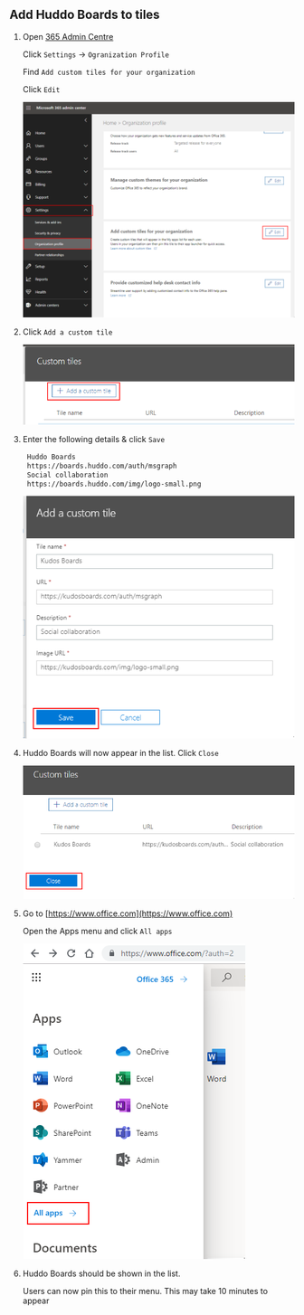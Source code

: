 ## Add Huddo Boards to tiles

1. Open [365 Admin Centre](https://admin.microsoft.com/AdminPortal/Home#/companyprofile)

      Click `Settings` -> `Ogranization Profile`

      Find `Add custom tiles for your organization`

      Click `Edit`

      ![example](/assets/msgraph/custom-tiles1.png)


1. Click `Add a custom tile`

      ![example](/assets/msgraph/custom-tiles2.png)


1. Enter the following details & click `Save`

        Huddo Boards
        https://boards.huddo.com/auth/msgraph
        Social collaboration
        https://boards.huddo.com/img/logo-small.png

      ![example](/assets/msgraph/custom-tiles3.png)


1. Huddo Boards will now appear in the list. Click `Close`

      ![example](/assets/msgraph/custom-tiles4.png)

1. Go to [https://www.office.com](https://www.office.com)

      Open the Apps menu and click `All apps`

      ![example](/assets/msgraph/custom-tiles5.png)

1. Huddo Boards should be shown in the list.

      Users can now pin this to their menu. This may take 10 minutes to appear

      <!-- ![example](/assets/msgraph/custom-tiles5.png) -->
